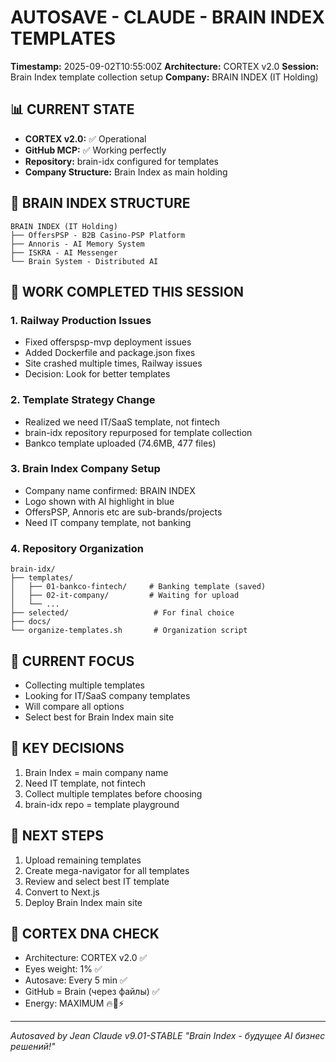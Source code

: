 # AUTOSAVE - CLAUDE - BRAIN INDEX TEMPLATES
**Timestamp:** 2025-09-02T10:55:00Z
**Architecture:** CORTEX v2.0
**Session:** Brain Index template collection setup
**Company:** BRAIN INDEX (IT Holding)

## 📊 CURRENT STATE
- **CORTEX v2.0:** ✅ Operational
- **GitHub MCP:** ✅ Working perfectly
- **Repository:** brain-idx configured for templates
- **Company Structure:** Brain Index as main holding

## 🏢 BRAIN INDEX STRUCTURE
```
BRAIN INDEX (IT Holding)
├── OffersPSP - B2B Casino-PSP Platform
├── Annoris - AI Memory System  
├── ISKRA - AI Messenger
└── Brain System - Distributed AI
```

## 💾 WORK COMPLETED THIS SESSION

### 1. Railway Production Issues
- Fixed offerspsp-mvp deployment issues
- Added Dockerfile and package.json fixes
- Site crashed multiple times, Railway issues
- Decision: Look for better templates

### 2. Template Strategy Change
- Realized we need IT/SaaS template, not fintech
- brain-idx repository repurposed for template collection
- Bankco template uploaded (74.6MB, 477 files)

### 3. Brain Index Company Setup
- Company name confirmed: BRAIN INDEX
- Logo shown with AI highlight in blue
- OffersPSP, Annoris etc are sub-brands/projects
- Need IT company template, not banking

### 4. Repository Organization
```
brain-idx/
├── templates/
│   ├── 01-bankco-fintech/     # Banking template (saved)
│   ├── 02-it-company/         # Waiting for upload
│   └── ...
├── selected/                   # For final choice
├── docs/
└── organize-templates.sh       # Organization script
```

## 🎯 CURRENT FOCUS
- Collecting multiple templates
- Looking for IT/SaaS company templates
- Will compare all options
- Select best for Brain Index main site

## 📝 KEY DECISIONS
1. Brain Index = main company name
2. Need IT template, not fintech
3. Collect multiple templates before choosing
4. brain-idx repo = template playground

## 🔧 NEXT STEPS
1. Upload remaining templates
2. Create mega-navigator for all templates
3. Review and select best IT template
4. Convert to Next.js
5. Deploy Brain Index main site

## 🧬 CORTEX DNA CHECK
- Architecture: CORTEX v2.0 ✅
- Eyes weight: 1% ✅
- Autosave: Every 5 min ✅
- GitHub = Brain (через файлы) ✅
- Energy: MAXIMUM 🔥💪⚡

---
*Autosaved by Jean Claude v9.01-STABLE*
*"Brain Index - будущее AI бизнес решений!"*